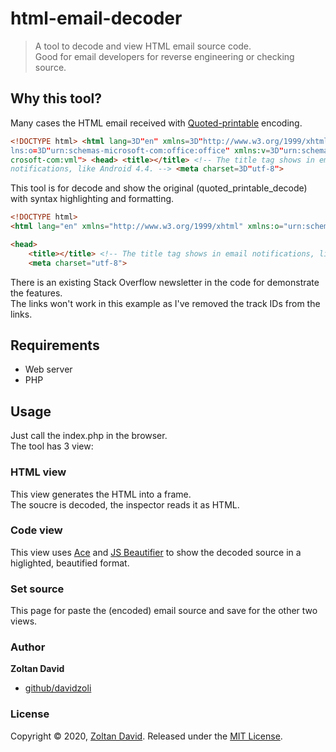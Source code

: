 # html-email-decoder

> A tool to decode and view HTML email source code.  
> Good for email developers for reverse engineering or checking source.

## Why this tool?
Many cases the HTML email received with [Quoted-printable](https://en.wikipedia.org/wiki/Quoted-printable) encoding. 
```html
<!DOCTYPE html> <html lang=3D"en" xmlns=3D"http://www.w3.org/1999/xhtml" xm=
lns:o=3D"urn:schemas-microsoft-com:office:office" xmlns:v=3D"urn:schemas-mi=
crosoft-com:vml"> <head> <title></title> <!-- The title tag shows in email =
notifications, like Android 4.4. --> <meta charset=3D"utf-8">
```
This tool is for decode and show the original (quoted_printable_decode) with syntax highlighting and formatting.
```html
<!DOCTYPE html>
<html lang="en" xmlns="http://www.w3.org/1999/xhtml" xmlns:o="urn:schemas-microsoft-com:office:office" xmlns:v="urn:schemas-microsoft-com:vml">

<head>
    <title></title> <!-- The title tag shows in email notifications, like Android 4.4. -->
    <meta charset="utf-8">
```

There is an existing Stack Overflow newsletter in the code for demonstrate the features.  
The links won't work in this example as I've removed the track IDs from the links.

## Requirements

- Web server
- PHP

## Usage
Just call the index.php in the browser.  
The tool has 3 view:

### HTML view
This view generates the HTML into a frame.  
The soucre is decoded, the inspector reads it as HTML.

### Code view
This view uses [Ace](https://ace.c9.io) and [JS Beautifier](https://github.com/beautify-web/js-beautify) 
to show the decoded source in a higlighted, beautified format.

### Set source
This page for paste the (encoded) email source and save for the other two views.

### Author

**Zoltan David**

* [github/davidzoli](https://github.com/davidzoli)

### License

Copyright © 2020, [Zoltan David](https://github.com/davidzoli).
Released under the [MIT License](LICENSE).
